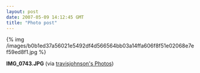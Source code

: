 ```yaml
---
layout: post
date: 2007-05-09 14:12:45 GMT
title: "Photo post"
---
```

{% img /images/b0b1ed37a56021e5492df4d566564bb03a14ffa606f8f51e02068e7ef59ed8f1.jpg %}

<b>IMG_0743.JPG</b> (via <a href="http://www.flickr.com/photos/travisjohnson/491233907/">travisjohnson's Photos</a>)